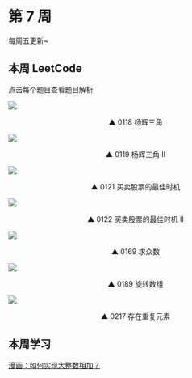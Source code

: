 # 第 7 周 <Badge text="已发布" type="warn"/>

每周五更新~



## 本周 LeetCode

点击每个题目查看题目解析

[![](https://w3fun-1253290453.cos.ap-chengdu.myqcloud.com/cattle/solution/easy/0118-pascals-triangle.png)](/solution/easy/0118-pascals-triangle.html)

<div style="text-align: center">▲ 0118 杨辉三角</div>


[![](https://w3fun-1253290453.cos.ap-chengdu.myqcloud.com/cattle/solution/easy/0119-pascals-triangle-ii.png)](/solution/easy/0119-pascals-triangle-ii.html)

<div style="text-align: center">▲ 0119 杨辉三角 II</div>


[![](https://w3fun-1253290453.cos.ap-chengdu.myqcloud.com/cattle/solution/easy/0121-best-time-to-buy-and-sell-stock.png)](/solution/easy/0121-best-time-to-buy-and-sell-stock.html)

<div style="text-align: center">▲ 0121 买卖股票的最佳时机</div>


[![](https://w3fun-1253290453.cos.ap-chengdu.myqcloud.com/cattle/solution/easy/0122-best-time-to-buy-and-sell-stock-ii.png)](/solution/easy/0122-best-time-to-buy-and-sell-stock-ii.html)

<div style="text-align: center">▲ 0122 买卖股票的最佳时机 II</div>


[![](https://w3fun-1253290453.cos.ap-chengdu.myqcloud.com/cattle/solution/easy/0169-majority-element.png)](/solution/easy/0169-majority-element.html)

<div style="text-align: center">▲ 0169 求众数</div>


[![](https://w3fun-1253290453.cos.ap-chengdu.myqcloud.com/cattle/solution/easy/0189-rotate-array.png)](/solution/easy/0189-rotate-array.html)

<div style="text-align: center">▲ 0189 旋转数组</div>


[![](https://w3fun-1253290453.cos.ap-chengdu.myqcloud.com/cattle/solution/easy/0217-contains-duplicate.png)](/solution/easy/0217-contains-duplicate.html)

<div style="text-align: center">▲ 0217 存在重复元素​</div>



## 本周学习

[漫画：如何实现大整数相加？](https://juejin.im/post/5c2c7e1ff265da611d66c4dd)
